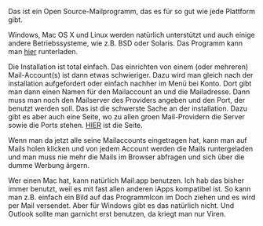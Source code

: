<!--
.. title: Thunderbird
.. slug: 41-thunderbird
.. date: 2007-03-24 01:00:43
.. tags: Mac,OS X,Linux,Open Source,Software,Windows
.. description: 
.. type: text
-->

Das ist ein Open Source-Mailprogramm, das es für so gut wie jede Plattform gibt.
<!-- TEASER_END -->

Windows, Mac OS X und Linux werden natürlich unterstützt und auch einige andere Betriebssysteme, wie z.B. BSD oder Solaris.
Das Programm kann man [hier](http://www.mozilla-europe.org/de/products/thunderbird/) runterladen.

Die Installation ist total einfach.
Das einrichten von einem (oder mehreren) Mail-Account(s) ist dann etwas schwieriger.
Dazu wird man gleich nach der installation aufgefordert oder einfach nachher im Menü bei Konto. Dort gibt man dann einen Namen für den Mailaccount an und die Mailadresse.
Dann muss man noch den Mailserver des Providers angeben und den Port, der benutzt werden soll.
Das ist die schwerste Sache an der installation.
Dazu gibt es aber auch eine Seite, wo zu allen groen Mail-Providern die Server sowie die Ports stehen.
[HIER](http://www.thunderbird-mail.de/hilfe/dokumentation1.5/konto_server.php) ist die Seite.

Wenn man da jetzt alle seine Mailaccounts eingetragen hat, kann man auf Mails holen klicken und von jedem Account werden die Mails runtergeladen und man muss nie mehr die Mails im Browser abfragen und sich über die dumme Werbung ärgern.

Wer einen Mac hat, kann natürlich Mail.app benutzen.
Ich hab das bisher immer benutzt, weil es mit fast allen anderen iApps kompatibel ist.
So kann man z.B. einfach ein Bild auf das ProgrammIcon im Doch ziehen und es wird per Mail versendet.
Aber für Windows gibt es das natürlich nicht.
Und Outlook sollte man garnicht erst benutzen, da kriegt man nur Viren.
